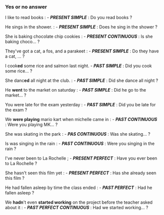 ### Yes or no answer

I like to read books :
	- ***PRESENT SIMPLE*** : Do you read books ?

He sings in the shower. :
	- ***PRESENT SIMPLE*** : Does he sing in the shower ?

She is baking chocolate chip cookies : 
	- ***PRESENT CONTINUOUS*** : Is she baking choco... ?

They've got a cat, a fos, and a parakeet :
	- ***PRESENT SIMPLE*** : Do they have a cat, ... ?

I cook**ed** some rice and salmon last night.
	- ***PAST SIMPLE*** : Did you cook some rice... ?

She danc**ed** all night at the club. :
	- ***PAST SIMPLE*** : Did she dance all night ?

He **went** to the market on saturday :
	- ***PAST SIMPLE*** : Did he go to the market... ?

You were late for the exam yesterday :
	- ***PAST SIMPLE*** : Did you be late for the exam ?

We **were playing** mario kart when michelle came in :
	- ***PAST CONTINUOUS*** : Were you playing MK... ?

She was skating in the park :
	- ***PAS CONTINUOUS*** : Was she skating... ?

Is was singing in the rain :
	- ***PAST CONTINUOUS*** : Were you singing in the rain ?

I've never been to La Rochelle ;
	- ***PRESENT PERFECT*** : Have you ever been to La Rochelle ?

She hasn't seen this film yet :
	- ***PRESENT PERFECT*** : Has she already seen this film ?

He had fallen asleep by time the class ended :
	- ***PAST PERFECT*** : Had he fallen asleep ?

We **hadn**'t even **started working** on the project before the teacher asked about it :
	- ***PAST PERFECT CONTINUOUS*** : Had we started working... ?


